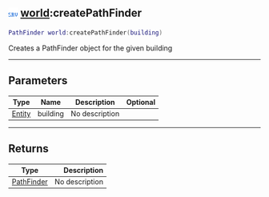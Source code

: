 ## ![server](../../.gitbook/assets/server.png) [world](world):createPathFinder

```lua
PathFinder world:createPathFinder(building)
```

Creates a PathFinder object for the given building

------
## Parameters

| Type   | Name | Description | Optional |
| ------ | ---- | ----------- | -------: |
| [Entity](entity) | building | No description |  |


------
## Returns

| Type   | Description |
| ------ | ----------: |
| [PathFinder](pathfinder) | No description |

